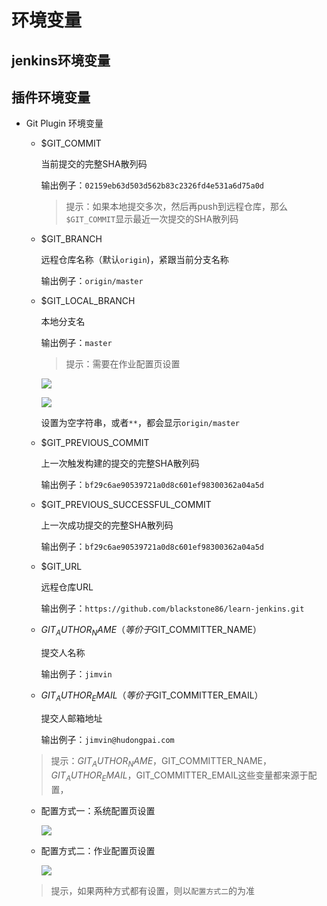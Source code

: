 # 环境变量

## jenkins环境变量
  
## 插件环境变量
- Git Plugin 环境变量
  - $GIT_COMMIT
    
    当前提交的完整SHA散列码

    输出例子：`02159eb63d503d562b83c2326fd4e531a6d75a0d`

    > 提示：如果本地提交多次，然后再push到远程仓库，那么`$GIT_COMMIT`显示最近一次提交的SHA散列码

  - $GIT_BRANCH
    
    远程仓库名称（默认`origin`)，紧跟当前分支名称

    输出例子：`origin/master`
  
  - $GIT_LOCAL_BRANCH
    
    本地分支名

    输出例子：`master`

    > 提示：需要在作业配置页设置
      
    ![][configGitPluginBranch]

    ![][configGitPluginBranch2]

    设置为空字符串，或者`**`，都会显示`origin/master`    

  - $GIT_PREVIOUS_COMMIT

    上一次触发构建的提交的完整SHA散列码

    输出例子：`bf29c6ae90539721a0d8c601ef98300362a04a5d`

  - $GIT_PREVIOUS_SUCCESSFUL_COMMIT

    上一次成功提交的完整SHA散列码

    输出例子：`bf29c6ae90539721a0d8c601ef98300362a04a5d`

  - $GIT_URL
    
    远程仓库URL

    输出例子：`https://github.com/blackstone86/learn-jenkins.git`

  - $GIT_AUTHOR_NAME（等价于$GIT_COMMITTER_NAME）

    提交人名称

    输出例子：`jimvin`

  - $GIT_AUTHOR_EMAIL（等价于$GIT_COMMITTER_EMAIL）

    提交人邮箱地址

    输出例子：`jimvin@hudongpai.com`

  > 提示：$GIT_AUTHOR_NAME，$GIT_COMMITTER_NAME，$GIT_AUTHOR_EMAIL，$GIT_COMMITTER_EMAIL这些变量都来源于配置，
    - 配置方式一：系统配置页设置
      
      ![][configGitPlugin]

    - 配置方式二：作业配置页设置

      ![][configGitPlugin2]

    > 提示，如果两种方式都有设置，则以`配置方式二`的为准 

[configGitPlugin]: https://raw.githubusercontent.com/blackstone86/learn-jenkins/master/assets/config_git_plugin.png    
[configGitPlugin2]: https://raw.githubusercontent.com/blackstone86/learn-jenkins/master/assets/config_git_plugin_2.png    
[configGitPluginBranch]: https://raw.githubusercontent.com/blackstone86/learn-jenkins/master/assets/config_git_plugin_branch.png    
[configGitPluginBranch2]: https://raw.githubusercontent.com/blackstone86/learn-jenkins/master/assets/config_git_plugin_branch2.png   